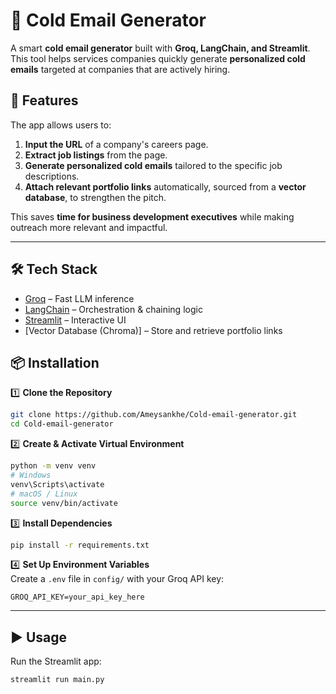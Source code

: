 # 📧 Cold Email Generator

A smart **cold email generator** built with **Groq, LangChain, and Streamlit**.  
This tool helps services companies quickly generate **personalized cold emails** targeted at companies that are actively hiring.  

## 🚀 Features

The app allows users to:
1. **Input the URL** of a company's careers page.  
2. **Extract job listings** from the page.  
3. **Generate personalized cold emails** tailored to the specific job descriptions.  
4. **Attach relevant portfolio links** automatically, sourced from a **vector database**, to strengthen the pitch.  

This saves **time for business development executives** while making outreach more relevant and impactful.

---

## 🛠️ Tech Stack

- [Groq](https://groq.com/) – Fast LLM inference  
- [LangChain](https://www.langchain.com/) – Orchestration & chaining logic  
- [Streamlit](https://streamlit.io/) – Interactive UI  
- [Vector Database (Chroma)] – Store and retrieve portfolio links  

## 📦 Installation

1️⃣ **Clone the Repository**  
```bash
git clone https://github.com/Ameysankhe/Cold-email-generator.git
cd Cold-email-generator
```

2️⃣ **Create & Activate Virtual Environment**  
```bash
python -m venv venv
# Windows
venv\Scripts\activate
# macOS / Linux
source venv/bin/activate
```

3️⃣ **Install Dependencies**  
```bash
pip install -r requirements.txt
```

4️⃣ **Set Up Environment Variables**  
Create a `.env` file in `config/` with your Groq API key:  
```
GROQ_API_KEY=your_api_key_here
```

---

## ▶️ Usage

Run the Streamlit app:  
```bash
streamlit run main.py
```

